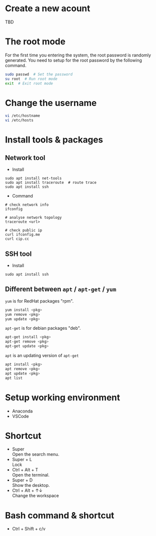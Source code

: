 # Create a new acount  
TBD  

# The root mode
For the first time you entering the system, the root password is randomly generated. You need to setup for the root password by the following command.  
```bash
sudo passwd  # Set the password
su root  # Run root mode  
exit  # Exit root mode
```  

# Change the username  
```bash
vi /etc/hostname  
vi /etc/hosts
```

# Install tools & packages  
## Network tool  
- Install 
```
sudo apt install net-tools
sudo apt install traceroute  # route trace
sudo apt install ssh
```
- Command  
```
# check network info
ifconfig 

# analyse network topology
traceroute <url>

# check public ip
curl ifconfig.me  
curl cip.cc  
```

## SSH tool  
- Install  
```
sudo apt install ssh
```

## Different between `apt` / `apt-get` / `yum`  
`yum` is for RedHat packages "rpm".  
```bash
yum install <pkg>
yum remove <pkg>
yum update <pkg>
```

`apt-get` is for debian packages "deb".  
```bash
apt-get install <pkg>
apt-get remove <pkg>
apt-get update <pkg>
```

`apt` is an updating version of `apt-get`  
```bash
apt install <pkg>
apt remove <pkg>
apt update <pkg>
apt list
```

# Setup working environment    
- Anaconda  
- VSCode 

# Shortcut  
- Super  
Open the search menu.  
- Super + L  
Lock  
- Ctrl + Alt + T  
Open the terminal.    
- Super + D  
Show the desktop.  
- Ctrl + Alt + ↑↓  
Change the workspace  

# Bash command & shortcut  
- Ctrl + Shift + c/v  